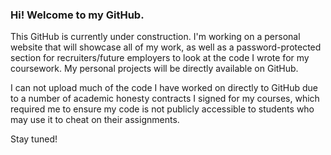 ### Hi! Welcome to my GitHub. 

This GitHub is currently under construction. I'm working on a personal website that will showcase all of my work, as well as a password-protected section for recruiters/future employers to look at the code I wrote for my coursework. My personal projects will be directly available on GitHub. 

I can not upload much of the code I have worked on directly to GitHub due to a number of academic honesty contracts I signed for my courses, which required me to ensure my code is not publicly accessible to students who may use it to cheat on their assignments.  

Stay tuned! 
